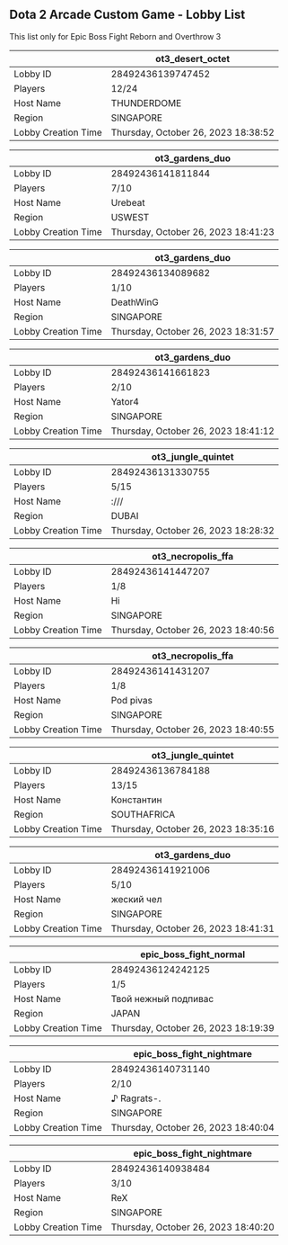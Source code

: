 ## Dota 2 Arcade Custom Game - Lobby List

This list only for Epic Boss Fight Reborn and Overthrow 3

|  | ot3_desert_octet |
| ------ | ------ |
| Lobby ID | 28492436139747452 |
| Players | 12/24 |
| Host Name | THUNDERDOME |
| Region | SINGAPORE |
| Lobby Creation Time | Thursday, October 26, 2023 18:38:52 |


|  | ot3_gardens_duo |
| ------ | ------ |
| Lobby ID | 28492436141811844 |
| Players | 7/10 |
| Host Name | Urebeat |
| Region | USWEST |
| Lobby Creation Time | Thursday, October 26, 2023 18:41:23 |


|  | ot3_gardens_duo |
| ------ | ------ |
| Lobby ID | 28492436134089682 |
| Players | 1/10 |
| Host Name | DeathWinG |
| Region | SINGAPORE |
| Lobby Creation Time | Thursday, October 26, 2023 18:31:57 |


|  | ot3_gardens_duo |
| ------ | ------ |
| Lobby ID | 28492436141661823 |
| Players | 2/10 |
| Host Name | Yator4 |
| Region | SINGAPORE |
| Lobby Creation Time | Thursday, October 26, 2023 18:41:12 |


|  | ot3_jungle_quintet |
| ------ | ------ |
| Lobby ID | 28492436131330755 |
| Players | 5/15 |
| Host Name | :/// |
| Region | DUBAI |
| Lobby Creation Time | Thursday, October 26, 2023 18:28:32 |


|  | ot3_necropolis_ffa |
| ------ | ------ |
| Lobby ID | 28492436141447207 |
| Players | 1/8 |
| Host Name | Hi |
| Region | SINGAPORE |
| Lobby Creation Time | Thursday, October 26, 2023 18:40:56 |


|  | ot3_necropolis_ffa |
| ------ | ------ |
| Lobby ID | 28492436141431207 |
| Players | 1/8 |
| Host Name | Pod pivas |
| Region | SINGAPORE |
| Lobby Creation Time | Thursday, October 26, 2023 18:40:55 |


|  | ot3_jungle_quintet |
| ------ | ------ |
| Lobby ID | 28492436136784188 |
| Players | 13/15 |
| Host Name | Константин |
| Region | SOUTHAFRICA |
| Lobby Creation Time | Thursday, October 26, 2023 18:35:16 |


|  | ot3_gardens_duo |
| ------ | ------ |
| Lobby ID | 28492436141921006 |
| Players | 5/10 |
| Host Name | жеский чел |
| Region | SINGAPORE |
| Lobby Creation Time | Thursday, October 26, 2023 18:41:31 |


|  | epic_boss_fight_normal |
| ------ | ------ |
| Lobby ID | 28492436124242125 |
| Players | 1/5 |
| Host Name | Твой нежный подпивас |
| Region | JAPAN |
| Lobby Creation Time | Thursday, October 26, 2023 18:19:39 |


|  | epic_boss_fight_nightmare |
| ------ | ------ |
| Lobby ID | 28492436140731140 |
| Players | 2/10 |
| Host Name | ♪ Ragrats-. |
| Region | SINGAPORE |
| Lobby Creation Time | Thursday, October 26, 2023 18:40:04 |


|  | epic_boss_fight_nightmare |
| ------ | ------ |
| Lobby ID | 28492436140938484 |
| Players | 3/10 |
| Host Name | ReX |
| Region | SINGAPORE |
| Lobby Creation Time | Thursday, October 26, 2023 18:40:20 |


